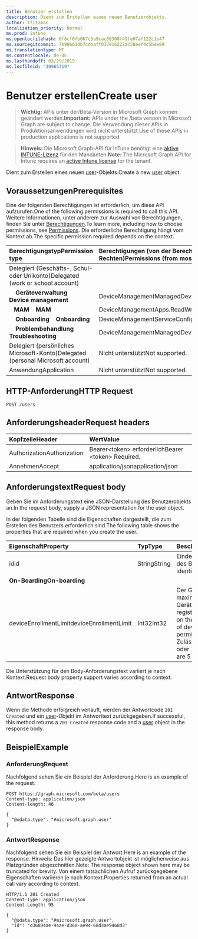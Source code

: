 ```yaml
---
title: Benutzer erstellen
description: Dient zum Erstellen eines neuen Benutzerobjekts.
author: tfitzmac
localization_priority: Normal
ms.prod: intune
ms.openlocfilehash: 8f8cf0fb067c5a9cac80308f49fe07af122c1b47
ms.sourcegitcommit: 7b98b61db7cdbaff037e1b222ac58eef4c5bee89
ms.translationtype: MT
ms.contentlocale: de-DE
ms.lasthandoff: 03/29/2019
ms.locfileid: "30965319"
---
```

# <a name="create-user"></a><span data-ttu-id="e8e24-103">Benutzer erstellen</span><span class="sxs-lookup"><span data-stu-id="e8e24-103">Create user</span></span>

> <span data-ttu-id="e8e24-104">**Wichtig:** APIs unter der/Beta-Version in Microsoft Graph können geändert werden.</span><span class="sxs-lookup"><span data-stu-id="e8e24-104">**Important:** APIs under the /beta version in Microsoft Graph are subject to change.</span></span> <span data-ttu-id="e8e24-105">Die Verwendung dieser APIs in Produktionsanwendungen wird nicht unterstützt.</span><span class="sxs-lookup"><span data-stu-id="e8e24-105">Use of these APIs in production applications is not supported.</span></span>

> <span data-ttu-id="e8e24-106">**Hinweis:** Die Microsoft Graph-API für InTune benötigt eine [aktive INTUNE-Lizenz](https://go.microsoft.com/fwlink/?linkid=839381) für den Mandanten.</span><span class="sxs-lookup"><span data-stu-id="e8e24-106">**Note:** The Microsoft Graph API for Intune requires an [active Intune license](https://go.microsoft.com/fwlink/?linkid=839381) for the tenant.</span></span>

<span data-ttu-id="e8e24-107">Dient zum Erstellen eines neuen [user](../resources/intune-shared-user.md)-Objekts.</span><span class="sxs-lookup"><span data-stu-id="e8e24-107">Create a new [user](../resources/intune-shared-user.md) object.</span></span>

## <a name="prerequisites"></a><span data-ttu-id="e8e24-108">Voraussetzungen</span><span class="sxs-lookup"><span data-stu-id="e8e24-108">Prerequisites</span></span>

<span data-ttu-id="e8e24-109">Eine der folgenden Berechtigungen ist erforderlich, um diese API aufzurufen.</span><span class="sxs-lookup"><span data-stu-id="e8e24-109">One of the following permissions is required to call this API.</span></span> <span data-ttu-id="e8e24-110">Weitere Informationen, unter anderem zur Auswahl von Berechtigungen, finden Sie unter [Berechtigungen](/graph/permissions-reference).</span><span class="sxs-lookup"><span data-stu-id="e8e24-110">To learn more, including how to choose permissions, see [Permissions](/graph/permissions-reference).</span></span>  <span data-ttu-id="e8e24-111">Die erforderliche Berechtigung hängt vom Kontext ab.</span><span class="sxs-lookup"><span data-stu-id="e8e24-111">The specific permission required depends on the context.</span></span>

|<span data-ttu-id="e8e24-112">Berechtigungstyp</span><span class="sxs-lookup"><span data-stu-id="e8e24-112">Permission type</span></span>|<span data-ttu-id="e8e24-113">Berechtigungen (von der Berechtigung mit den meisten Rechten zu der mit den wenigsten Rechten)</span><span class="sxs-lookup"><span data-stu-id="e8e24-113">Permissions (from most to least privileged)</span></span>|
|:---|:---|
|<span data-ttu-id="e8e24-114">Delegiert (Geschäfts-, Schul- oder Unikonto)</span><span class="sxs-lookup"><span data-stu-id="e8e24-114">Delegated (work or school account)</span></span>||
| <span data-ttu-id="e8e24-115">&nbsp; &nbsp; **Geräteverwaltung**</span><span class="sxs-lookup"><span data-stu-id="e8e24-115">&nbsp; &nbsp; **Device management**</span></span> | <span data-ttu-id="e8e24-116">DeviceManagementManagedDevices.ReadWrite.All</span><span class="sxs-lookup"><span data-stu-id="e8e24-116">DeviceManagementManagedDevices.ReadWrite.All</span></span>|
| <span data-ttu-id="e8e24-117">&nbsp;&nbsp; **MAM**</span><span class="sxs-lookup"><span data-stu-id="e8e24-117">&nbsp; &nbsp; **MAM**</span></span> | <span data-ttu-id="e8e24-118">DeviceManagementApps.ReadWrite.All</span><span class="sxs-lookup"><span data-stu-id="e8e24-118">DeviceManagementApps.ReadWrite.All</span></span>|
| <span data-ttu-id="e8e24-119">&nbsp; &nbsp; **Onboarding**</span><span class="sxs-lookup"><span data-stu-id="e8e24-119">&nbsp; &nbsp; **Onboarding**</span></span> | <span data-ttu-id="e8e24-120">DeviceManagementServiceConfig.ReadWrite.All</span><span class="sxs-lookup"><span data-stu-id="e8e24-120">DeviceManagementServiceConfig.ReadWrite.All</span></span>|
| <span data-ttu-id="e8e24-121">&nbsp; &nbsp; **Problembehandlung**</span><span class="sxs-lookup"><span data-stu-id="e8e24-121">&nbsp; &nbsp; **Troubleshooting**</span></span> | <span data-ttu-id="e8e24-122">DeviceManagementManagedDevices.ReadWrite.All</span><span class="sxs-lookup"><span data-stu-id="e8e24-122">DeviceManagementManagedDevices.ReadWrite.All</span></span>|
|<span data-ttu-id="e8e24-123">Delegiert (persönliches Microsoft-Konto)</span><span class="sxs-lookup"><span data-stu-id="e8e24-123">Delegated (personal Microsoft account)</span></span>|<span data-ttu-id="e8e24-124">Nicht unterstützt</span><span class="sxs-lookup"><span data-stu-id="e8e24-124">Not supported.</span></span>|
|<span data-ttu-id="e8e24-125">Anwendung</span><span class="sxs-lookup"><span data-stu-id="e8e24-125">Application</span></span>|<span data-ttu-id="e8e24-126">Nicht unterstützt</span><span class="sxs-lookup"><span data-stu-id="e8e24-126">Not supported.</span></span>|

## <a name="http-request"></a><span data-ttu-id="e8e24-127">HTTP-Anforderung</span><span class="sxs-lookup"><span data-stu-id="e8e24-127">HTTP Request</span></span>

<!-- {
  "blockType": "ignored"
}
-->
``` http
POST /users
```

## <a name="request-headers"></a><span data-ttu-id="e8e24-128">Anforderungsheader</span><span class="sxs-lookup"><span data-stu-id="e8e24-128">Request headers</span></span>

|<span data-ttu-id="e8e24-129">Kopfzeile</span><span class="sxs-lookup"><span data-stu-id="e8e24-129">Header</span></span>|<span data-ttu-id="e8e24-130">Wert</span><span class="sxs-lookup"><span data-stu-id="e8e24-130">Value</span></span>|
|:---|:---|
|<span data-ttu-id="e8e24-131">Authorization</span><span class="sxs-lookup"><span data-stu-id="e8e24-131">Authorization</span></span>|<span data-ttu-id="e8e24-132">Bearer&lt;token&gt; erforderlich</span><span class="sxs-lookup"><span data-stu-id="e8e24-132">Bearer &lt;token&gt; Required.</span></span>|
|<span data-ttu-id="e8e24-133">Annehmen</span><span class="sxs-lookup"><span data-stu-id="e8e24-133">Accept</span></span>|<span data-ttu-id="e8e24-134">application/json</span><span class="sxs-lookup"><span data-stu-id="e8e24-134">application/json</span></span>|

## <a name="request-body"></a><span data-ttu-id="e8e24-135">Anforderungstext</span><span class="sxs-lookup"><span data-stu-id="e8e24-135">Request body</span></span>

<span data-ttu-id="e8e24-136">Geben Sie im Anforderungstext eine JSON-Darstellung des Benutzerobjekts an.</span><span class="sxs-lookup"><span data-stu-id="e8e24-136">In the request body, supply a JSON representation for the user object.</span></span>

<span data-ttu-id="e8e24-137">In der folgenden Tabelle sind die Eigenschaften dargestellt, die zum Erstellen des Benutzers erforderlich sind.</span><span class="sxs-lookup"><span data-stu-id="e8e24-137">The following table shows the properties that are required when you create the user.</span></span>

|<span data-ttu-id="e8e24-138">Eigenschaft</span><span class="sxs-lookup"><span data-stu-id="e8e24-138">Property</span></span>|<span data-ttu-id="e8e24-139">Typ</span><span class="sxs-lookup"><span data-stu-id="e8e24-139">Type</span></span>|<span data-ttu-id="e8e24-140">Beschreibung</span><span class="sxs-lookup"><span data-stu-id="e8e24-140">Description</span></span>|
|:---|:---|:---|
|<span data-ttu-id="e8e24-141">id</span><span class="sxs-lookup"><span data-stu-id="e8e24-141">id</span></span>|<span data-ttu-id="e8e24-142">String</span><span class="sxs-lookup"><span data-stu-id="e8e24-142">String</span></span>|<span data-ttu-id="e8e24-143">Eindeutiger Bezeichner des Benutzers</span><span class="sxs-lookup"><span data-stu-id="e8e24-143">Unique identifier of the user.</span></span>|
|<span data-ttu-id="e8e24-144">**On-Boarding**</span><span class="sxs-lookup"><span data-stu-id="e8e24-144">**On-boarding**</span></span>||
|<span data-ttu-id="e8e24-145">deviceEnrollmentLimit</span><span class="sxs-lookup"><span data-stu-id="e8e24-145">deviceEnrollmentLimit</span></span>|<span data-ttu-id="e8e24-146">Int32</span><span class="sxs-lookup"><span data-stu-id="e8e24-146">Int32</span></span>|<span data-ttu-id="e8e24-147">Der Grenzwert für die maximale Anzahl von Geräten, die der Benutzer registrieren kann.</span><span class="sxs-lookup"><span data-stu-id="e8e24-147">The limit on the maximum number of devices that the user is permitted to enroll.</span></span> <span data-ttu-id="e8e24-148">Zulässige Werte sind 5 oder 1000.</span><span class="sxs-lookup"><span data-stu-id="e8e24-148">Allowed values are 5 or 1000.</span></span>|

<span data-ttu-id="e8e24-149">Die Unterstützung für den Body-Anforderungstext variiert je nach Kontext.</span><span class="sxs-lookup"><span data-stu-id="e8e24-149">Request body property support varies according to context.</span></span>

## <a name="response"></a><span data-ttu-id="e8e24-150">Antwort</span><span class="sxs-lookup"><span data-stu-id="e8e24-150">Response</span></span>

<span data-ttu-id="e8e24-151">Wenn die Methode erfolgreich verläuft, werden der Antwortcode `201 Created` und ein [user](../resources/intune-shared-user.md)-Objekt im Antworttext zurückgegeben.</span><span class="sxs-lookup"><span data-stu-id="e8e24-151">If successful, this method returns a `201 Created` response code and a [user](../resources/intune-shared-user.md) object in the response body.</span></span>

## <a name="example"></a><span data-ttu-id="e8e24-152">Beispiel</span><span class="sxs-lookup"><span data-stu-id="e8e24-152">Example</span></span>

### <a name="request"></a><span data-ttu-id="e8e24-153">Anforderung</span><span class="sxs-lookup"><span data-stu-id="e8e24-153">Request</span></span>

<span data-ttu-id="e8e24-154">Nachfolgend sehen Sie ein Beispiel der Anforderung.</span><span class="sxs-lookup"><span data-stu-id="e8e24-154">Here is an example of the request.</span></span>

``` http
POST https://graph.microsoft.com/beta/users
Content-type: application/json
Content-length: 46

{
  "@odata.type": "#microsoft.graph.user"
}
```

### <a name="response"></a><span data-ttu-id="e8e24-155">Antwort</span><span class="sxs-lookup"><span data-stu-id="e8e24-155">Response</span></span>

<span data-ttu-id="e8e24-156">Nachfolgend sehen Sie ein Beispiel der Antwort.</span><span class="sxs-lookup"><span data-stu-id="e8e24-156">Here is an example of the response.</span></span> <span data-ttu-id="e8e24-157">Hinweis: Das hier gezeigte Antwortobjekt ist möglicherweise aus Platzgründen abgeschnitten.</span><span class="sxs-lookup"><span data-stu-id="e8e24-157">Note: The response object shown here may be truncated for brevity.</span></span> <span data-ttu-id="e8e24-158">Von einem tatsächlichen Aufruf zurückgegebene Eigenschaften variieren je nach Kontext.</span><span class="sxs-lookup"><span data-stu-id="e8e24-158">Properties returned from an actual call vary according to context.</span></span>

``` http
HTTP/1.1 201 Created
Content-Type: application/json
Content-Length: 95

{
  "@odata.type": "#microsoft.graph.user",
  "id": "d36894ae-94ae-d368-ae94-68d3ae9468d3"
}
```



